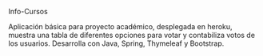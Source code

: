 Info-Cursos

Aplicación básica para proyecto académico, desplegada en heroku, muestra una tabla de diferentes opciones para votar y contabiliza votos de los usuarios. Desarrolla con Java, Spring, Thymeleaf y Bootstrap. 

